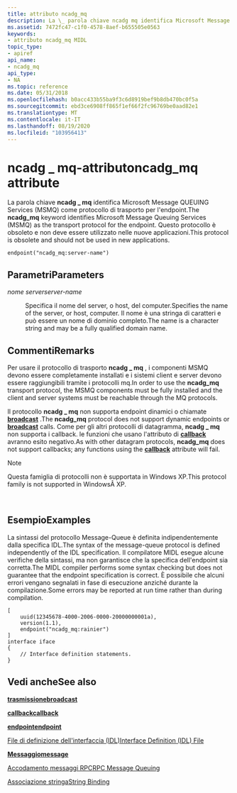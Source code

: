 ```yaml
---
title: attributo ncadg_mq
description: La \_ parola chiave ncadg mq identifica Microsoft Message Queuing Services (MSMQ) come protocollo di trasporto per l'endpoint. Questo protocollo è obsoleto e non deve essere utilizzato nelle nuove applicazioni.
ms.assetid: 7472fc47-c1f0-4578-8aef-b655505e0563
keywords:
- attributo ncadg_mq MIDL
topic_type:
- apiref
api_name:
- ncadg_mq
api_type:
- NA
ms.topic: reference
ms.date: 05/31/2018
ms.openlocfilehash: b0acc433b55ba9f3c6d8919bef9b8db470bc0f5a
ms.sourcegitcommit: ebd3ce6908ff865f1ef66f2fc96769be0aad82e1
ms.translationtype: MT
ms.contentlocale: it-IT
ms.lasthandoff: 08/19/2020
ms.locfileid: "103956413"
---
```

# <a name="ncadg_mq-attribute"></a><span data-ttu-id="021bf-105">ncadg \_ mq-attributo</span><span class="sxs-lookup"><span data-stu-id="021bf-105">ncadg\_mq attribute</span></span>

<span data-ttu-id="021bf-106">La parola chiave **ncadg \_ mq** identifica Microsoft Message QUEUING Services (MSMQ) come protocollo di trasporto per l'endpoint.</span><span class="sxs-lookup"><span data-stu-id="021bf-106">The **ncadg\_mq** keyword identifies Microsoft Message Queuing Services (MSMQ) as the transport protocol for the endpoint.</span></span> <span data-ttu-id="021bf-107">Questo protocollo è obsoleto e non deve essere utilizzato nelle nuove applicazioni.</span><span class="sxs-lookup"><span data-stu-id="021bf-107">This protocol is obsolete and should not be used in new applications.</span></span>

``` syntax
endpoint("ncadg_mq:server-name")
```

## <a name="parameters"></a><span data-ttu-id="021bf-108">Parametri</span><span class="sxs-lookup"><span data-stu-id="021bf-108">Parameters</span></span>

<dl> <dt>

<span data-ttu-id="021bf-109">*nome server*</span><span class="sxs-lookup"><span data-stu-id="021bf-109">*server-name*</span></span> 
</dt> <dd>

<span data-ttu-id="021bf-110">Specifica il nome del server, o host, del computer.</span><span class="sxs-lookup"><span data-stu-id="021bf-110">Specifies the name of the server, or host, computer.</span></span> <span data-ttu-id="021bf-111">Il nome è una stringa di caratteri e può essere un nome di dominio completo.</span><span class="sxs-lookup"><span data-stu-id="021bf-111">The name is a character string and may be a fully qualified domain name.</span></span>

</dd> </dl>

## <a name="remarks"></a><span data-ttu-id="021bf-112">Commenti</span><span class="sxs-lookup"><span data-stu-id="021bf-112">Remarks</span></span>

<span data-ttu-id="021bf-113">Per usare il protocollo di trasporto **ncadg \_ mq** , i componenti MSMQ devono essere completamente installati e i sistemi client e server devono essere raggiungibili tramite i protocolli mq.</span><span class="sxs-lookup"><span data-stu-id="021bf-113">In order to use the **ncadg\_mq** transport protocol, the MSMQ components must be fully installed and the client and server systems must be reachable through the MQ protocols.</span></span>

<span data-ttu-id="021bf-114">Il protocollo **ncadg \_ mq** non supporta endpoint dinamici o chiamate [**broadcast**](broadcast.md) .</span><span class="sxs-lookup"><span data-stu-id="021bf-114">The **ncadg\_mq** protocol does not support dynamic endpoints or [**broadcast**](broadcast.md) calls.</span></span> <span data-ttu-id="021bf-115">Come per gli altri protocolli di datagramma, **ncadg \_ mq** non supporta i callback. le funzioni che usano l'attributo di [**callback**](callback.md) avranno esito negativo.</span><span class="sxs-lookup"><span data-stu-id="021bf-115">As with other datagram protocols, **ncadg\_mq** does not support callbacks; any functions using the [**callback**](callback.md) attribute will fail.</span></span>

> [!Note]  
> <span data-ttu-id="021bf-116">Questa famiglia di protocolli non è supportata in Windows XP.</span><span class="sxs-lookup"><span data-stu-id="021bf-116">This protocol family is not supported in WindowsÂ XP.</span></span>

 

## <a name="examples"></a><span data-ttu-id="021bf-117">Esempio</span><span class="sxs-lookup"><span data-stu-id="021bf-117">Examples</span></span>

<span data-ttu-id="021bf-118">La sintassi del protocollo Message-Queue è definita indipendentemente dalla specifica IDL.</span><span class="sxs-lookup"><span data-stu-id="021bf-118">The syntax of the message-queue protocol is defined independently of the IDL specification.</span></span> <span data-ttu-id="021bf-119">Il compilatore MIDL esegue alcune verifiche della sintassi, ma non garantisce che la specifica dell'endpoint sia corretta.</span><span class="sxs-lookup"><span data-stu-id="021bf-119">The MIDL compiler performs some syntax checking but does not guarantee that the endpoint specification is correct.</span></span> <span data-ttu-id="021bf-120">È possibile che alcuni errori vengano segnalati in fase di esecuzione anziché durante la compilazione.</span><span class="sxs-lookup"><span data-stu-id="021bf-120">Some errors may be reported at run time rather than during compilation.</span></span>

``` syntax
[
    uuid(12345678-4000-2006-0000-20000000001a), 
    version(1.1), 
    endpoint("ncadg_mq:rainier") 
]
interface iface
{
    // Interface definition statements.
}
```

## <a name="see-also"></a><span data-ttu-id="021bf-121">Vedi anche</span><span class="sxs-lookup"><span data-stu-id="021bf-121">See also</span></span>

<dl> <dt>

[<span data-ttu-id="021bf-122">**trasmissione**</span><span class="sxs-lookup"><span data-stu-id="021bf-122">**broadcast**</span></span>](broadcast.md)
</dt> <dt>

[<span data-ttu-id="021bf-123">**callback**</span><span class="sxs-lookup"><span data-stu-id="021bf-123">**callback**</span></span>](callback.md)
</dt> <dt>

[<span data-ttu-id="021bf-124">**endpoint**</span><span class="sxs-lookup"><span data-stu-id="021bf-124">**endpoint**</span></span>](endpoint.md)
</dt> <dt>

[<span data-ttu-id="021bf-125">File di definizione dell'interfaccia (IDL)</span><span class="sxs-lookup"><span data-stu-id="021bf-125">Interface Definition (IDL) File</span></span>](interface-definition-idl-file.md)
</dt> <dt>

[<span data-ttu-id="021bf-126">**Messaggio**</span><span class="sxs-lookup"><span data-stu-id="021bf-126">**message**</span></span>](message.md)
</dt> <dt>

[<span data-ttu-id="021bf-127">Accodamento messaggi RPC</span><span class="sxs-lookup"><span data-stu-id="021bf-127">RPC Message Queuing</span></span>](/windows/desktop/Rpc/rpc-message-queuing)
</dt> <dt>

[<span data-ttu-id="021bf-128">Associazione stringa</span><span class="sxs-lookup"><span data-stu-id="021bf-128">String Binding</span></span>](/windows/desktop/Rpc/string-binding)
</dt> </dl>

 

 
